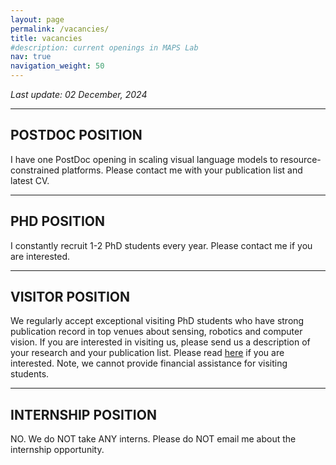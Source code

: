 ```yaml
---
layout: page
permalink: /vacancies/
title: vacancies
#description: current openings in MAPS Lab
nav: true
navigation_weight: 50
---
```


*Last update: 02 December, 2024*

---
## **POSTDOC POSITION**

I have one PostDoc opening in scaling visual language models to resource-constrained platforms. Please contact me with your publication list and latest CV.

---
## **PHD POSITION**

I constantly recruit 1-2 PhD students every year. Please contact me if you are interested. 


---
## **VISITOR POSITION**

We regularly accept exceptional visiting PhD students who have strong publication record in top venues about sensing, robotics and computer vision. If you are interested in visiting us, please send us a description of your research and your publication list. Please read [here](https://www.ucl.ac.uk/prospective-students/international/study-abroad-and-exchange/visiting-research-students) if you are interested. Note, we cannot provide financial assistance for visiting students. 

---
## **INTERNSHIP POSITION**

NO. We do NOT take ANY interns. Please do NOT email me about the internship opportunity.
